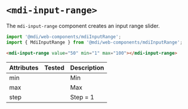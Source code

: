 # `<mdi-input-range>`

The `mdi-input-range` component creates an input range slider.

```typescript
import '@mdi/web-components/mdiInputRange';
import { MdiInputRange } from '@mdi/web-components/mdiInputRange';
```

```html
<mdi-input-range value="50" min="1" max="100"></mdi-input-range>
```

| Attributes | Tested   | Description |
| ---------- | -------- | ----------- |
| min        |          | Min |
| max        |          | Max |
| step       |          | Step = 1 |